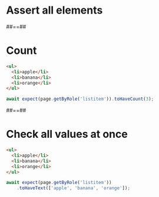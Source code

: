 <!-- .slide: class="transition" -->

# Assert all elements

##==##

<!-- .slide: class="with-code" -->

# Count

```Html
<ul>
  <li>apple</li>
  <li>banana</li>
  <li>orange</li>
</ul>
```
<!-- .element: class="big-code" -->

```TypeScript
await expect(page.getByRole('listitem')).toHaveCount(3);
```
<!-- .element: class="big-code" -->

##==##

<!-- .slide: class="with-code" -->

# Check all values at once

```Html
<ul>
  <li>apple</li>
  <li>banana</li>
  <li>orange</li>
</ul>
```
<!-- .element: class="big-code" -->

```TypeScript
await expect(page.getByRole('listitem'))
    .toHaveText(['apple', 'banana', 'orange']);
```
<!-- .element: class="big-code" -->

